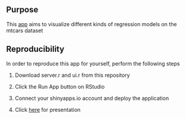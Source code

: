
## Purpose

This [app](https://abhimanyu911.shinyapps.io/RegVis_mtcars/) aims to visualize different kinds of regression models on the mtcars dataset

## Reproducibility

In order to reproduce this app for yourself, perform the following steps

1) Download server.r and ui.r from this repository

2) Click the Run App button on RStudio

3) Connect your shinyapps.io account and deploy the application

4) Click [here](https://abhimanyu911.shinyapps.io/pitch_slidy/) for presentation

